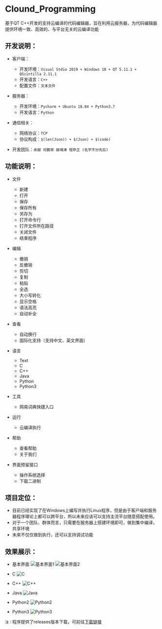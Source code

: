# Clound_Programming
基于QT C++开发的支持云编译的代码编辑器，旨在利用云服务器，为代码编辑器提供环境一致、高效的、与平台无关的云编译功能

## 开发说明：  
* 客户端：
  * 开发环境：`Visual Stdio 2019 + Windows 10 + QT 5.11.1 + QScintilla 2.11.1`  
  * 开发语言：`C++`   
  * 配置文件：`文本文件`  
  
* 服务器：
  * 开发环境：`Pycharm + Ubuntu 18.04 + Python3.7`
  * 开发语言：`Python`
  
* 通信相关：
  * 网络协议：`TCP`
  * 协议构成：`$(len(Json)) + $(Json) + $(code)`

* 开发团队：`余甜 何鹏举 赫靖涛 程恭正 (名字不分先后)`  

## 功能说明：
* 文件
  * 新建
  * 打开
  * 保存
  * 保存所有
  * 另存为
  * 打开命令行
  * 打开文件所在路径
  * 关闭文件
  * 结束程序

* 编辑
    * 撤销
    * 反撤销
    * 剪切
    * 复制
    * 粘贴
    * 全选
    * 大小写转化
    * 显示空格
    * 语法高亮
    * 自动补全
    
* 查看
    * 自动换行
    * 国际化支持（支持中文、英文界面）

* 语言
    * Text
    * C
    * C++
    * Java
    * Python
    * Python3
    
* 工具
    * 网易词典快捷入口

* 运行
    * 云编译执行

* 帮助
    * 查看帮助
    * 关于我们
    
* 界面预留接口
    * 操作系统选择
    * 下载二进制
    
## 项目定位：
* 目前已经实现了在Windows上编写并执行Linux程序，但是由于客户端和服务器程序理论上都可以跨平台，所以未来应该可以支持主流平台随意搭配使用。
* 对于一个团队、群体而言，只需要在服务器上搭建环境即可，做到集中编译，共享环境
* 未来不仅仅做到执行，还可以支持调试功能

## 效果展示：
* 基本界面
![基本界面1](https://github.com/oneflyingfish/a_flying_fish/blob/master/Pictures/Clound_Programming/1.png)
![基本界面2](https://github.com/oneflyingfish/a_flying_fish/blob/master/Pictures/Clound_Programming/2.png)

* C 
![C](https://github.com/oneflyingfish/a_flying_fish/blob/master/Pictures/Clound_Programming/C.png) 

* C++ 
![C++](https://github.com/oneflyingfish/a_flying_fish/blob/master/Pictures/Clound_Programming/Cpp.png) 

* Java 
![Java](https://github.com/oneflyingfish/a_flying_fish/blob/master/Pictures/Clound_Programming/Java.png) 

* Python2 
![Python2](https://github.com/oneflyingfish/a_flying_fish/blob/master/Pictures/Clound_Programming/Python2.png) 

* Python3 
![Python3](https://github.com/oneflyingfish/a_flying_fish/blob/master/Pictures/Clound_Programming/Python3.png) 

`注：`程序提供了releases版本下载，可前往[下载链接](https://github.com/oneflyingfish/Clound_Programming/releases)
